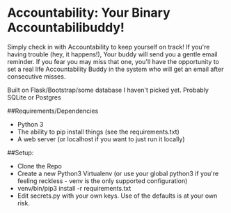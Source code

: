# Accountability: Your Binary Accountabilibuddy!

Simply check in with Accountability to keep yourself on track!  If you're having trouble (hey, it happens!), Your buddy will send you a gentle email reminder.  If you fear you may miss that one, you'll have the opportunity to set a real life Accountability Buddy in the system who will get an email after consecutive misses.

Built on Flask/Bootstrap/some database I haven't picked yet.  Probably SQLite or Postgres

##Requirements/Dependencies
* Python 3
* The ability to pip install things (see the requirements.txt)
* A web server (or localhost if you want to just run it locally)

##Setup:
* Clone the Repo
* Create a new Python3 Virtualenv (or use your global python3 if you're feeling reckless - venv is the only supported configuration)
* venv/bin/pip3 install -r requirements.txt
* Edit secrets.py with your own keys.  Use of the defaults is at your own risk.
